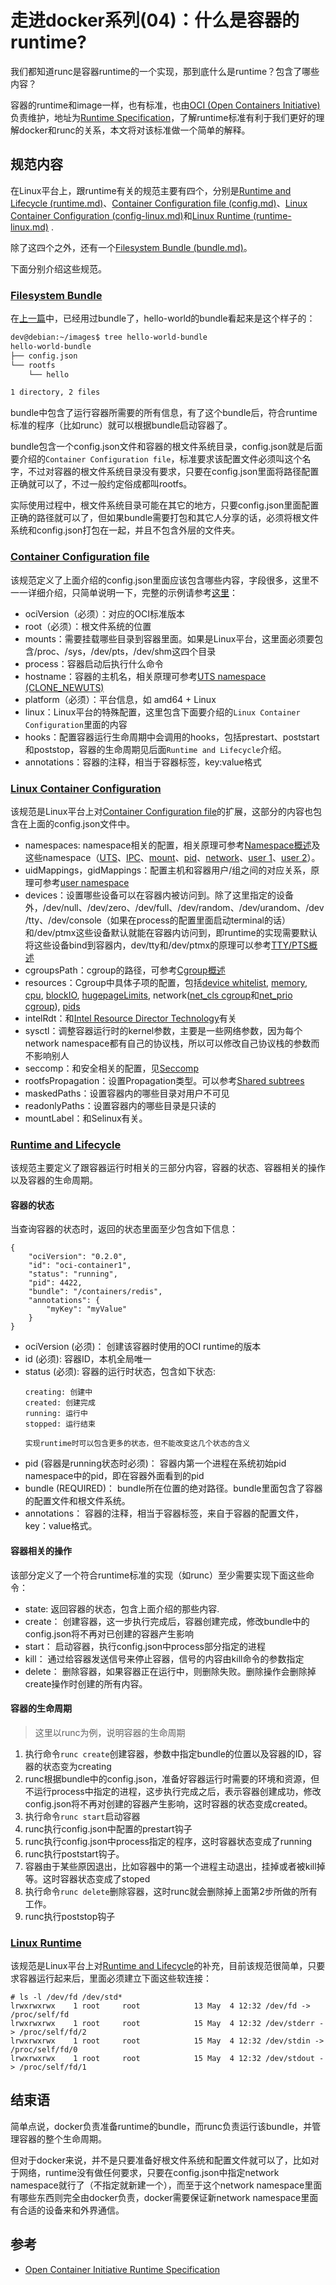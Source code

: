 # 走进docker系列(04)：什么是容器的runtime?

我们都知道runc是容器runtime的一个实现，那到底什么是runtime？包含了哪些内容？

容器的runtime和image一样，也有标准，也由[OCI (Open Containers Initiative)](https://www.opencontainers.org/)负责维护，地址为[Runtime Specification](https://github.com/opencontainers/runtime-spec/blob/master/spec.md)，了解runtime标准有利于我们更好的理解docker和runc的关系，本文将对该标准做一个简单的解释。

## 规范内容
在Linux平台上，跟runtime有关的规范主要有四个，分别是[Runtime and Lifecycle (runtime.md)](https://github.com/opencontainers/runtime-spec/blob/master/runtime.md)、[Container Configuration file (config.md)](https://github.com/opencontainers/runtime-spec/blob/master/config.md)、[Linux Container Configuration (config-linux.md)](https://github.com/opencontainers/runtime-spec/blob/master/config-linux.md)和[Linux Runtime (runtime-linux.md)](https://github.com/opencontainers/runtime-spec/blob/master/runtime-linux.md) .

除了这四个之外，还有一个[Filesystem Bundle (bundle.md)](https://github.com/opencontainers/runtime-spec/blob/master/bundle.md)。

下面分别介绍这些规范。

### [Filesystem Bundle](https://github.com/opencontainers/runtime-spec/blob/master/bundle.md)
在[上一篇](https://segmentfault.com/a/1190000009309378)中，已经用过bundle了，hello-world的bundle看起来是这个样子的：
```bash
dev@debian:~/images$ tree hello-world-bundle
hello-world-bundle
├── config.json
└── rootfs
    └── hello

1 directory, 2 files
```

bundle中包含了运行容器所需要的所有信息，有了这个bundle后，符合runtime标准的程序（比如runc）就可以根据bundle启动容器了。

bundle包含一个config.json文件和容器的根文件系统目录，config.json就是后面要介绍的```Container Configuration file```，标准要求该配置文件必须叫这个名字，不过对容器的根文件系统目录没有要求，只要在config.json里面将路径配置正确就可以了，不过一般约定俗成都叫rootfs。

实际使用过程中，根文件系统目录可能在其它的地方，只要config.json里面配置正确的路径就可以了，但如果bundle需要打包和其它人分享的话，必须将根文件系统和config.json打包在一起，并且不包含外层的文件夹。

### [Container Configuration file](https://github.com/opencontainers/runtime-spec/blob/master/config.md)
该规范定义了上面介绍的config.json里面应该包含哪些内容，字段很多，这里不一一详细介绍，只简单说明一下，完整的示例请参考[这里](https://github.com/opencontainers/runtime-spec/blob/master/config.md#configuration-schema-example)：

* ociVersion（必须）：对应的OCI标准版本
* root（必须）：根文件系统的位置
* mounts：需要挂载哪些目录到容器里面。如果是Linux平台，这里面必须要包含/proc、/sys，/dev/pts，/dev/shm这四个目录
* process：容器启动后执行什么命令
* hostname：容器的主机名，相关原理可参考[UTS namespace (CLONE_NEWUTS)](https://segmentfault.com/a/1190000006908598)
* platform（必须）：平台信息，如 amd64 + Linux
* linux：Linux平台的特殊配置，这里包含下面要介绍的```Linux Container Configuration```里面的内容
* hooks：配置容器运行生命周期中会调用的hooks，包括prestart、poststart和poststop，容器的生命周期见后面```Runtime and Lifecycle```介绍。
* annotations：容器的注释，相当于容器标签，key:value格式

### [Linux Container Configuration](https://github.com/opencontainers/runtime-spec/blob/master/config-linux.md)
该规范是Linux平台上对[Container Configuration file](https://github.com/opencontainers/runtime-spec/blob/master/config.md)的扩展，这部分的内容也包含在上面的config.json文件中。

* namespaces: namespace相关的配置，相关原理可参考[Namespace概述](https://segmentfault.com/a/1190000006908272)及这些namespace（[UTS](https://segmentfault.com/a/1190000006908598)、[IPC](https://segmentfault.com/a/1190000006908729)、[mount](https://segmentfault.com/a/1190000006912742)、[pid](https://segmentfault.com/a/1190000006912878)、[network](https://segmentfault.com/a/1190000006912930)、[user 1](https://segmentfault.com/a/1190000006913195)、[user 2](https://segmentfault.com/a/1190000006913499)）。
* uidMappings，gidMappings：配置主机和容器用户/组之间的对应关系，原理可参考[user namespace](https://segmentfault.com/a/1190000006913195)
* devices：设置哪些设备可以在容器内被访问到。除了这里指定的设备外，/dev/null、/dev/zero、/dev/full、/dev/random、/dev/urandom、/dev/tty、/dev/console（如果在process的配置里面启动terminal的话）和/dev/ptmx这些设备默认就能在容器内访问到，即runtime的实现需要默认将这些设备bind到容器内，dev/tty和/dev/ptmx的原理可以参考[TTY/PTS概述](https://segmentfault.com/a/1190000009082089)
* cgroupsPath：cgroup的路径，可参考[Cgroup概述](https://segmentfault.com/a/1190000006917884)
* resources：Cgroup中具体子项的配置，包括[device whitelist](https://www.kernel.org/doc/Documentation/cgroup-v1/devices.txt), [memory](https://segmentfault.com/a/1190000008125359), [cpu](https://segmentfault.com/a/1190000008323952), [blockIO](https://www.kernel.org/doc/Documentation/cgroup-v1/blkio-controller.txt), [hugepageLimits](https://www.kernel.org/doc/Documentation/cgroup-v1/hugetlb.txt), network([net_cls cgroup](https://www.kernel.org/doc/Documentation/cgroup-v1/net_cls.txt)和[net_prio cgroup](https://www.kernel.org/doc/Documentation/cgroup-v1/net_prio.txt)), [pids](https://segmentfault.com/a/1190000007468509)
* intelRdt：和[Intel Resource Director Technology](https://www.kernel.org/doc/Documentation/x86/intel_rdt_ui.txt)有关
* sysctl：调整容器运行时的kernel参数，主要是一些网络参数，因为每个network namespace都有自己的协议栈，所以可以修改自己协议栈的参数而不影响别人
* seccomp：和安全相关的配置，见[Seccomp ](https://www.kernel.org/doc/Documentation/prctl/seccomp_filter.txt)
* rootfsPropagation：设置Propagation类型。可以参考[Shared subtrees](https://segmentfault.com/a/1190000006899213)
* maskedPaths：设置容器内的哪些目录对用户不可见
* readonlyPaths：设置容器内的哪些目录是只读的
* mountLabel：和Selinux有关。

### [Runtime and Lifecycle](https://github.com/opencontainers/runtime-spec/blob/master/runtime.md)
该规范主要定义了跟容器运行时相关的三部分内容，容器的状态、容器相关的操作以及容器的生命周期。
#### 容器的状态
当查询容器的状态时，返回的状态里面至少包含如下信息：
```
{
    "ociVersion": "0.2.0",
    "id": "oci-container1",
    "status": "running",
    "pid": 4422,
    "bundle": "/containers/redis",
    "annotations": {
        "myKey": "myValue"
    }
}
```

* ociVersion (必须)： 创建该容器时使用的OCI runtime的版本
* id (必须): 容器ID，本机全局唯一
* status (必须): 容器的运行时状态，包含如下状态:
    ```
    creating: 创建中
    created: 创建完成
    running: 运行中
    stopped: 运行结束

    实现runtime时可以包含更多的状态，但不能改变这几个状态的含义
    ```
* pid (容器是running状态时必须)： 容器内第一个进程在系统初始pid namespace中的pid，即在容器外面看到的pid
* bundle (REQUIRED)： bundle所在位置的绝对路径。bundle里面包含了容器的配置文件和根文件系统。
* annotations： 容器的注释，相当于容器标签，来自于容器的配置文件，key：value格式。

#### 容器相关的操作
该部分定义了一个符合runtime标准的实现（如runc）至少需要实现下面这些命令：

* state: 返回容器的状态，包含上面介绍的那些内容.
* create： 创建容器，这一步执行完成后，容器创建完成，修改bundle中的config.json将不再对已创建的容器产生影响
* start： 启动容器，执行config.json中process部分指定的进程
* kill： 通过给容器发送信号来停止容器，信号的内容由kill命令的参数指定
* delete： 删除容器，如果容器正在运行中，则删除失败。删除操作会删除掉create操作时创建的所有内容。

#### 容器的生命周期

>这里以runc为例，说明容器的生命周期

1. 执行命令```runc create```创建容器，参数中指定bundle的位置以及容器的ID，容器的状态变为creating
2. runc根据bundle中的config.json，准备好容器运行时需要的环境和资源，但不运行process中指定的进程，这步执行完成之后，表示容器创建成功，修改config.json将不再对创建的容器产生影响，这时容器的状态变成created。
3. 执行命令```runc start```启动容器
4. runc执行config.json中配置的prestart钩子
5. runc执行config.json中process指定的程序，这时容器状态变成了running
6. runc执行poststart钩子。
7. 容器由于某些原因退出，比如容器中的第一个进程主动退出，挂掉或者被kill掉等。这时容器状态变成了stoped
8. 执行命令```runc delete```删除容器，这时runc就会删除掉上面第2步所做的所有工作。
9. runc执行poststop钩子

### [Linux Runtime](https://github.com/opencontainers/runtime-spec/blob/master/runtime-linux.md)
该规范是Linux平台上对[Runtime and Lifecycle](https://github.com/opencontainers/runtime-spec/blob/master/runtime.md)的补充，目前该规范很简单，只要求容器运行起来后，里面必须建立下面这些软连接：
```
# ls -l /dev/fd /dev/std*
lrwxrwxrwx    1 root     root            13 May  4 12:32 /dev/fd -> /proc/self/fd
lrwxrwxrwx    1 root     root            15 May  4 12:32 /dev/stderr -> /proc/self/fd/2
lrwxrwxrwx    1 root     root            15 May  4 12:32 /dev/stdin -> /proc/self/fd/0
lrwxrwxrwx    1 root     root            15 May  4 12:32 /dev/stdout -> /proc/self/fd/1
```

## 结束语
简单点说，docker负责准备runtime的bundle，而runc负责运行该bundle，并管理容器的整个生命周期。

但对于docker来说，并不是只要准备好根文件系统和配置文件就可以了，比如对于网络，runtime没有做任何要求，只要在config.json中指定network namespace就行了（不指定就新建一个），而至于这个network namespace里面有哪些东西则完全由docker负责，docker需要保证新network namespace里面有合适的设备来和外界通信。

## 参考

* [Open Container Initiative Runtime Specification](https://github.com/opencontainers/runtime-spec)

